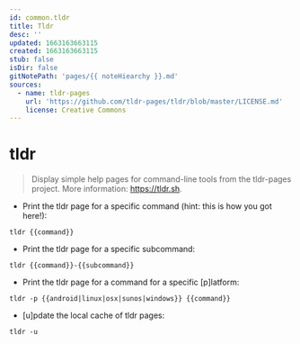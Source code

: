 ```yaml
---
id: common.tldr
title: Tldr
desc: ''
updated: 1663163663115
created: 1663163663115
stub: false
isDir: false
gitNotePath: 'pages/{{ noteHiearchy }}.md'
sources:
  - name: tldr-pages
    url: 'https://github.com/tldr-pages/tldr/blob/master/LICENSE.md'
    license: Creative Commons
---
```

# tldr

> Display simple help pages for command-line tools from the tldr-pages project.
> More information: <https://tldr.sh>.

- Print the tldr page for a specific command (hint: this is how you got here!):

`tldr {{command}}`

- Print the tldr page for a specific subcommand:

`tldr {{command}}-{{subcommand}}`

- Print the tldr page for a command for a specific [p]latform:

`tldr -p {{android|linux|osx|sunos|windows}} {{command}}`

- [u]pdate the local cache of tldr pages:

`tldr -u`

